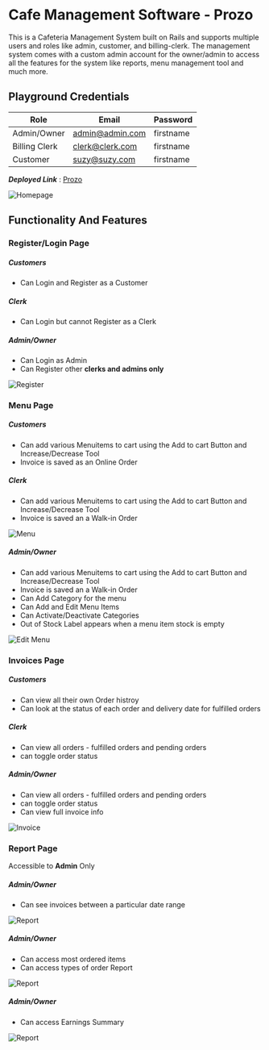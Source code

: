 # Cafe Management Software - Prozo
This is a Cafeteria Management System built on Rails and supports multiple users and roles like admin, customer, and billing-clerk. The management system comes with a custom admin account for the owner/admin to access all the features for the system like reports, menu management tool and much more.

## Playground Credentials

Role           |  Email           | Password
-------------- | ---------------- | -------------
Admin/Owner    | admin@admin.com  | firstname
Billing Clerk  | clerk@clerk.com  | firstname
Customer       | suzy@suzy.com    | firstname

___Deployed Link___ : [Prozo](https://prozo-cafe.herokuapp.com/ "Prozo")



![Homepage](/Screenshots/Homepage.bmp)

## Functionality And Features

### Register/Login Page
##### Customers
- Can Login and Register as a Customer
##### Clerk
- Can Login but cannot Register as a Clerk
##### Admin/Owner
- Can Login as Admin
- Can Register other **clerks and admins only**

![Register](/Screenshots/Register.bmp)

### Menu Page
##### Customers
- Can add various Menuitems to cart using the Add to cart Button and Increase/Decrease Tool
- Invoice is saved as an Online Order
##### Clerk
- Can add various Menuitems to cart using the Add to cart Button and Increase/Decrease Tool
- Invoice is saved an a Walk-in Order

![Menu](/Screenshots/Menu.bmp)

##### Admin/Owner
- Can add various Menuitems to cart using the Add to cart Button and Increase/Decrease Tool
- Invoice is saved an a Walk-in Order
- Can Add Category for the menu
- Can Add and Edit Menu Items
- Can Activate/Deactivate Categories
- Out of Stock Label appears when a menu item stock is empty

![Edit Menu](/Screenshots/Edit.bmp)

### Invoices Page
##### Customers
- Can view all their own Order histroy
- Can look at the status of each order and delivery date for fulfilled orders
##### Clerk
- Can view all orders - fulfilled orders and pending orders
- can toggle order status
##### Admin/Owner
- Can view all orders - fulfilled orders and pending orders
- can toggle order status
- Can view full invoice info

![Invoice](/Screenshots/Orders.bmp)

### Report Page

Accessible to **Admin** Only

##### Admin/Owner
- Can see invoices between a particular date range

![Report](/Screenshots/Report1.bmp)

##### Admin/Owner
- Can access most ordered items
- Can access types of order Report

![Report](/Screenshots/Report2.bmp)

##### Admin/Owner
- Can access Earnings Summary

![Report](/Screenshots/Report3.bmp)
